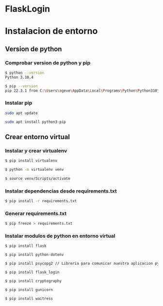 # FlaskLogin

# Instalacion de entorno

## Version de python

### Comprobar version de python y pip

```bash
$ python --version
Python 3.10.4
```

```bash
$ pip --version
pip 22.3.1 from C:\Users\ageve\AppData\Local\Programs\Python\Python310\lib\site-packages\pip (python 3.10)
```

### Instalar pip

```bash
sudo apt update

sudo apt install python3-pip
```

## Crear entorno virtual

### Instalar y crear virtualenv

```bash
$ pip install virtualenv

$ python -m virtualenv venv
 
$ source venv/Scripts/activate
```

### Instalar dependencias desde requirements.txt

```bash
$ pip install -r requirements.txt
```

### Generar requirements.txt

```bash
$ pip freeze > requirements.txt
```

### Instalar modulos de python en entorno virtual

```bash
$ pip install flask

$ pip install python-dotenv

$ pip install psycopg2 // Libreria para comunicar nuestra aplicacion python con postgres // Instalar postgres o $ sudo apt install libpq-dev

$ pip install flask_login

$ pip install cryptography

$ pip install gunicorn

$ pip install waitress
```
